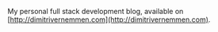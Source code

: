 My personal full stack development blog, available on [http://dimitrivernemmen.com](http://dimitrivernemmen.com).
